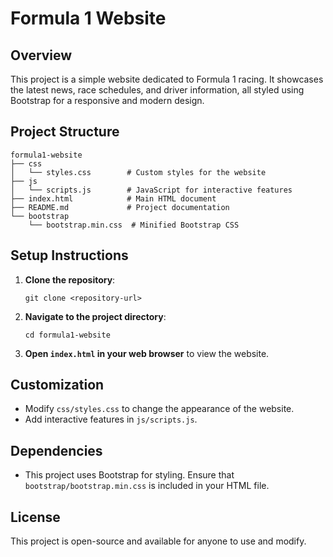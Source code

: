 # Formula 1 Website

## Overview
This project is a simple website dedicated to Formula 1 racing. It showcases the latest news, race schedules, and driver information, all styled using Bootstrap for a responsive and modern design.

## Project Structure
```
formula1-website
├── css
│   └── styles.css        # Custom styles for the website
├── js
│   └── scripts.js        # JavaScript for interactive features
├── index.html            # Main HTML document
├── README.md             # Project documentation
└── bootstrap
    └── bootstrap.min.css  # Minified Bootstrap CSS
```

## Setup Instructions
1. **Clone the repository**:
   ```
   git clone <repository-url>
   ```
   
2. **Navigate to the project directory**:
   ```
   cd formula1-website
   ```

3. **Open `index.html` in your web browser** to view the website.

## Customization
- Modify `css/styles.css` to change the appearance of the website.
- Add interactive features in `js/scripts.js`.

## Dependencies
- This project uses Bootstrap for styling. Ensure that `bootstrap/bootstrap.min.css` is included in your HTML file.

## License
This project is open-source and available for anyone to use and modify.